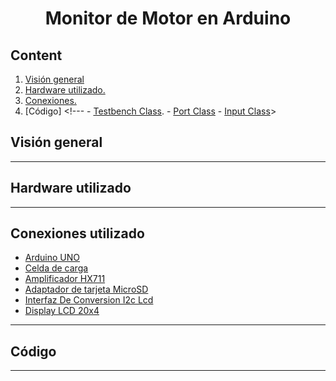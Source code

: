 # <div style="text-align:center">**Monitor de Motor en Arduino**

## Content

1. [Visión general](#Overview)
2. [Hardware utilizado.](#Hardware)
3. [Conexiones.](#Conections)
4. [Código]
        <!--- - [Testbench Class](#Testbench).
        - [Port Class](#Port)
        - [Input Class](#Input)>


## Visión general <a name="Overview"></a>


<!---The code is divided into three main files:

- project_1.py → main code, whose job is to call the functions inside the other files in order to create the Testbench.  
- Translation.py → it has the ‘Translator’ class, who is in charge of opening the Verilog design file, extracting the information of interest and arranging it inside a dictionary.
- dic_tb.py → it has the ‘Port’ and ‘Module_tb’ classes, among many functions who are in charge of writing the different parts of the Testbench file, namely the head, the signal instantiation and the body. This file also contains a function to convert a given decimal number to a different base.

The Module_TB class has a dependency relationship with the Translator class because it uses the dictionary provided by Translator as input. In addition, Module_TB has a composition relationship with the Port class, since it uses Port type objects. These relationships as well as the composition of the classes are shown in the following image.

![Diagrama UML](classesTB_UML.jpg "UML Clss Diagram")  
*Figure 1 – UML Clss Diagram*--->
- - -
## Hardware utilizado <a name="Hardware"></a>

- - -
## Conexiones utilizado <a name="Conections"></a>
- [Arduino UNO](#Testbench)
- [Celda de carga ](#Port)
- [Amplificador HX711](#Input)
- [Adaptador de tarjeta MicroSD ](#Input)
- [Interfaz De Conversion I2c Lcd ](#Input)
- [Display LCD 20x4 ](#Input)
- - -
## Código <a name="Code"></a>
- - -
